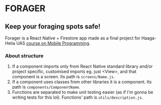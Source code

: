 # FORAGER
## Keep your foraging spots safe!

Forager is a React Native + Firestore app made as a final project for Haaga-Helia UAS [course on Mobile Programming](https://haagahelia.github.io/mobilecourse/).

### About structure
1. If a component imports only from React Native standard library and/or project specific, customised imports eg. just \<View>, <TextInput> and <MySpecialButton> that component is a screen. Its path is ``screens/Name.js``.
2. If a component uses classes from other libraries it is a component. Its path is ``components/ComponentName``.
3. Functions are separated to make unit testing easier (as if I'm gonna be writing tests for this lol). Functions' path is ``utils/description.js``.

